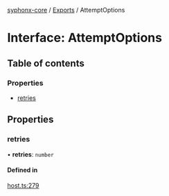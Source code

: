 [syphonx-core](../README.md) / [Exports](../modules.md) / AttemptOptions

# Interface: AttemptOptions

## Table of contents

### Properties

- [retries](AttemptOptions.md#retries)

## Properties

### retries

• **retries**: `number`

#### Defined in

[host.ts:279](https://github.com/dtempx/syphonx-core/blob/6c56ba7/host.ts#L279)
